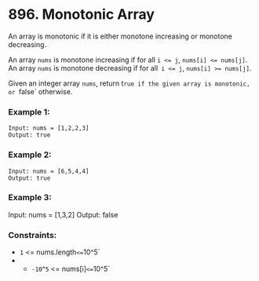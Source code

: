 # 896. Monotonic Array

An array is monotonic if it is either monotone increasing or monotone decreasing.

An array `nums` is monotone increasing if for all `i <= j`, `nums[i] <= nums[j]`. An array `nums` is monotone decreasing if for all` i <= j`, `nums[i] >= nums[j]`.

Given an integer array `nums`, return t`rue if the given array is monotonic, or `false` otherwise.

### Example 1:

```
Input: nums = [1,2,2,3]
Output: true
```

### Example 2:

```
Input: nums = [6,5,4,4]
Output: true
```

### Example 3:

Input: nums = [1,3,2]
Output: false

### Constraints:

- `1` <= nums.length` <= `10^5`
- - `-10`^`5` <= nums[i]` <= `10^5`
